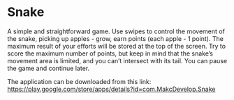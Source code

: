 # Snake
A simple and straightforward game. Use swipes to control the movement of the snake, picking up apples - grow, earn points (each apple - 1 point). The maximum result of your efforts will be stored at the top of the screen.
Try to score the maximum number of points, but keep in mind that the snake’s movement area is limited, and you can’t intersect with its tail. You can pause the game and continue later.

The application can be downloaded from this link:
https://play.google.com/store/apps/details?id=com.MakcDevelop.Snake
